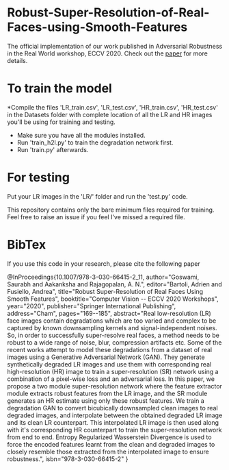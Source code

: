 # Robust-Super-Resolution-of-Real-Faces-using-Smooth-Features
The official implementation of our work published in Adversarial Robustness in the Real World workshop, ECCV 2020.
Check out the [paper](https://arxiv.org/abs/2011.02427#:~:text=Real%20low%2Dresolution%20(LR),kernels%20and%20signal%2Dindependent%20noises.) for more details.

# To train the model
*Compile the files 'LR_train.csv', 'LR_test.csv', 'HR_train.csv', 'HR_test.csv' in the Datasets folder with complete location of all the LR and HR images you'll be using for training and testing.
* Make sure you have all the modules installed.
* Run 'train_h2l.py' to train the degradation network first.
* Run 'train.py' afterwards.

# For testing
Put your LR images in the 'LR/' folder and run the 'test.py' code.

This repository contains only the bare minimum files required for training. Feel free to raise an issue if you feel I've missed a required file.

# BibTex
If you use this code in your research, please cite the following paper

@InProceedings{10.1007/978-3-030-66415-2_11,
author="Goswami, Saurabh
and Aakanksha
and Rajagopalan, A. N.",
editor="Bartoli, Adrien
and Fusiello, Andrea",
title="Robust Super-Resolution of Real Faces Using Smooth Features",
booktitle="Computer Vision -- ECCV 2020 Workshops",
year="2020",
publisher="Springer International Publishing",
address="Cham",
pages="169--185",
abstract="Real low-resolution (LR) face images contain degradations which are too varied and complex to be captured by known downsampling kernels and signal-independent noises. So, in order to successfully super-resolve real faces, a method needs to be robust to a wide range of noise, blur, compression artifacts etc. Some of the recent works attempt to model these degradations from a dataset of real images using a Generative Adversarial Network (GAN). They generate synthetically degraded LR images and use them with corresponding real high-resolution (HR) image to train a super-resolution (SR) network using a combination of a pixel-wise loss and an adversarial loss. In this paper, we propose a two module super-resolution network where the feature extractor module extracts robust features from the LR image, and the SR module generates an HR estimate using only these robust features. We train a degradation GAN to convert bicubically downsampled clean images to real degraded images, and interpolate between the obtained degraded LR image and its clean LR counterpart. This interpolated LR image is then used along with it's corresponding HR counterpart to train the super-resolution network from end to end. Entropy Regularized Wasserstein Divergence is used to force the encoded features learnt from the clean and degraded images to closely resemble those extracted from the interpolated image to ensure robustness.",
isbn="978-3-030-66415-2"
}

